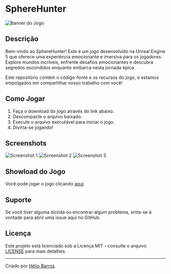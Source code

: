# SphereHunter

![Banner do Jogo](https://cdn.discordapp.com/attachments/1222946834553507944/1222946887737413793/tlou02.png?ex=6618110b&is=66059c0b&hm=a29cd49e70c28d6548b31a5ef2159b0b9f9326087fb7bcfcba3cac676abf4a3c&)

## Descrição
Bem-vindo ao SphereHunter! Este é um jogo desenvolvido na Unreal Engine 5 que oferece uma experiência emocionante e imersiva para os jogadores. Explore mundos incríveis, enfrente desafios emocionantes e descubra segredos escondidos enquanto embarca nesta jornada épica.

Este repositório contém o código-fonte e os recursos do jogo, e estamos empolgados em compartilhar nosso trabalho com você!

## Como Jogar
1. Faça o download do jogo através do link abaixo.
2. Descompacte o arquivo baixado.
3. Execute o arquivo executável para iniciar o jogo.
4. Divirta-se jogando!

## Screenshots
![Screenshot 1](https://cdn.discordapp.com/attachments/1222946834553507944/1222947221759070228/i517681.png?ex=6618115a&is=66059c5a&hm=1b4dcd7bb3b008f93c800d656d8c52ad2b47da4819923b797c0b5b4226bbda21&)
![Screenshot 2](https://cdn.discordapp.com/attachments/1222946834553507944/1222947221759070228/i517681.png?ex=6618115a&is=66059c5a&hm=1b4dcd7bb3b008f93c800d656d8c52ad2b47da4819923b797c0b5b4226bbda21&)
![Screenshot 3](https://cdn.discordapp.com/attachments/1222946834553507944/1222947221759070228/i517681.png?ex=6618115a&is=66059c5a&hm=1b4dcd7bb3b008f93c800d656d8c52ad2b47da4819923b797c0b5b4226bbda21&)

## Showload do Jogo
Você pode jogar o jogo clicando [aqui](https://drive.google.com/drive/folders/1ORaJ6KsM62VBzLfrtkq0fMFYK4upeaVV?usp=sharing).

## Suporte
Se você tiver alguma dúvida ou encontrar algum problema, sinta-se à vontade para abrir uma issue aqui no GitHub.

## Licença
Este projeto está licenciado sob a Licença MIT - consulte o arquivo [LICENSE](LICENSE) para mais detalhes.

---

Criado por [Hélio Barros](link_para_perfil_do_desenvolvedor).
